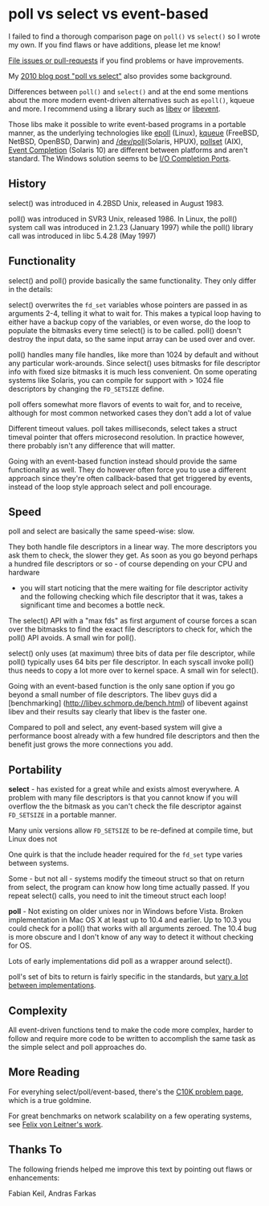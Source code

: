 # poll vs select vs event-based

 I failed to find a thorough comparison page on `poll()` vs `select()` so I
 wrote my own. If you find flaws or have additions, please let me know!

 [File issues or pull-requests](https://github.com/bagder/docs) if you find
 problems or have improvements.

 My [2010 blog post "poll vs
 select"](https://daniel.haxx.se/blog/2010/07/17/poll-vs-select/) also
 provides some background.

 Differences between `poll()` and `select()` and at the end some mentions
 about the more modern event-driven alternatives such as `epoll()`, kqueue and
 more. I recommend using a library such as
 [libev](http://software.schmorp.de/pkg/libev.html) or
 [libevent](http://www.monkey.org/~provos/libevent/).

 Those libs make it possible to write event-based programs in a portable
 manner, as the underlying technologies like
 [epoll](http://www.kernel.org/doc/man-pages/online/pages/man4/epoll.4.html)
 (Linux), [kqueue](http://en.wikipedia.org/wiki/Kqueue) (FreeBSD, NetBSD,
 OpenBSD, Darwin) and
 [/dev/poll](http://developers.sun.com/solaris/articles/polling_efficient.html)(Solaris,
 HPUX),
 [pollset](http://www.ibm.com/developerworks/aix/library/au-pollset/index.html)
 (AIX), [Event
 Completion](http://developers.sun.com/solaris/articles/event_completion.html)
 (Solaris 10) are different between platforms and aren't standard. The Windows
 solution seems to be [I/O Completion
 Ports](http://msdn.microsoft.com/en-us/library/aa365198%28VS.85%29.aspx).

## History

 select() was introduced in 4.2BSD Unix, released in August 1983.

 poll() was introduced in SVR3 Unix, released 1986. In Linux, the poll()
 system call was introduced in 2.1.23 (January 1997) while the poll() library
 call was introduced in libc 5.4.28 (May 1997)

## Functionality

 select() and poll() provide basically the same functionality. They only
 differ in the details:

 select() overwrites the `fd_set` variables whose pointers are passed in as
 arguments 2-4, telling it what to wait for. This makes a typical loop having
 to either have a backup copy of the variables, or even worse, do the loop to
 populate the bitmasks every time select() is to be called. poll() doesn't
 destroy the input data, so the same input array can be used over and over.

 poll() handles many file handles, like more than 1024 by default and without
 any particular work-arounds. Since select() uses bitmasks for file descriptor
 info with fixed size bitmasks it is much less convenient. On some operating
 systems like Solaris, you can compile for support with > 1024 file
 descriptors by changing the `FD_SETSIZE` define.

 poll offers somewhat more flavors of events to wait for, and to receive,
 although for most common networked cases they don't add a lot of value

 Different timeout values. poll takes milliseconds, select takes a struct
 timeval pointer that offers microsecond resolution. In practice however,
 there probably isn't any difference that will matter.

 Going with an event-based function instead should provide the same
 functionality as well. They do however often force you to use a different
 approach since they're often callback-based that get triggered by events,
 instead of the loop style approach select and poll encourage.

## Speed

 poll and select are basically the same speed-wise: slow.

 They both handle file descriptors in a linear way. The more descriptors you
 ask them to check, the slower they get. As soon as you go beyond perhaps a
 hundred file descriptors or so - of course depending on your CPU and hardware
 - you will start noticing that the mere waiting for file descriptor activity
 and the following checking which file descriptor that it was, takes a
 significant time and becomes a bottle neck.

 The select() API with a "max fds" as first argument of course forces a scan
 over the bitmasks to find the exact file descriptors to check for, which the
 poll() API avoids. A small win for poll().

 select() only uses (at maximum) three bits of data per file descriptor, while
 poll() typically uses 64 bits per file descriptor. In each syscall invoke
 poll() thus needs to copy a lot more over to kernel space. A small win for
 select().

 Going with an event-based function is the only sane option if you go beyond a
 small number of file descriptors. The libev guys did a [benchmarking]
 (http://libev.schmorp.de/bench.html) of libevent against libev and their
 results say clearly that libev is the faster one.

 Compared to poll and select, any event-based system will give a performance
 boost already with a few hundred file descriptors and then the benefit just
 grows the more connections you add.

## Portability

 **select** - has existed for a great while and exists almost everywhere. A
 problem with many file descriptors is that you cannot know if you will
 overflow the the bitmask as you can't check the file descriptor against
 `FD_SETSIZE` in a portable manner.
 
 Many unix versions allow `FD_SETSIZE` to be re-defined at compile time, but
 Linux does not

 One quirk is that the include header required for the `fd_set` type
 varies between systems.

 Some - but not all - systems modify the timeout struct so that on return from
 select, the program can know how long time actually passed. If you repeat
 select() calls, you need to init the timeout struct each loop!

 **poll** - Not existing on older unixes nor in Windows before Vista. Broken
 implementation in Mac OS X at least up to 10.4 and earlier. Up to 10.3 you
 could check for a poll() that works with all arguments zeroed. The 10.4 bug
 is more obscure and I don't know of any way to detect it without checking for
 OS.

 Lots of early implementations did poll as a wrapper around select().

 poll's set of bits to return is fairly specific in the standards, but [vary a
 lot between
 implementations](http://www.greenend.org.uk/rjk/2001/06/poll.html).

## Complexity

 All event-driven functions tend to make the code more complex, harder to
 follow and require more code to be written to accomplish the same task as the
 simple select and poll approaches do.

## More Reading

 For everyhing select/poll/event-based, there's the [C10K problem
 page](http://www.kegel.com/c10k.html), which is a true goldmine.

 For great benchmarks on network scalability on a few operating systems, see
 [Felix von Leitner's work](http://bulk.fefe.de/scalability/).

## Thanks To

 The following friends helped me improve this text by pointing out flaws or
 enhancements:

 Fabian Keil, Andras Farkas

